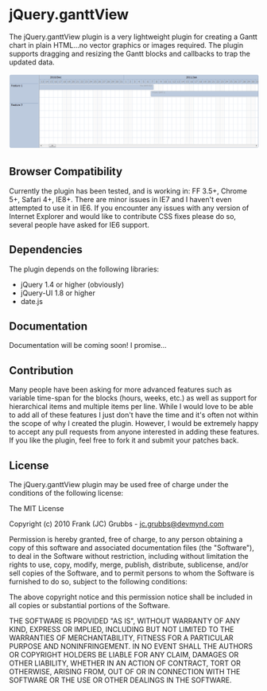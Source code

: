 jQuery.ganttView
================

The jQuery.ganttView plugin is a very lightweight plugin for creating a Gantt chart in plain HTML...no vector graphics or images required.  The plugin supports dragging and resizing the Gantt blocks and callbacks to trap the updated data.

![Sample Gantt](http://github.com/thegrubbsian/jquery.ganttView/raw/master/example/jquery-ganttview.png)


Browser Compatibility
---------------------
Currently the plugin has been tested, and is working in: FF 3.5+, Chrome 5+, Safari 4+, IE8+.  There are minor issues in IE7 and I haven't even attempted to use it in IE6.  If you encounter any issues with any version of Internet Explorer and would like to contribute CSS fixes please do so, several people have asked for IE6 support.


Dependencies
------------
The plugin depends on the following libraries:

- jQuery 1.4 or higher (obviously)
- jQuery-UI 1.8 or higher
- date.js


Documentation
-------------
Documentation will be coming soon!  I promise...


Contribution
------------
Many people have been asking for more advanced features such as variable time-span for the blocks (hours, weeks, etc.) as well as support for hierarchical items and multiple items per line.  While I would love to be able to add all of these features I just don't have the time and it's often not within the scope of why I created the plugin.  However, I would be extremely happy to accept any pull requests from anyone interested in adding these features.  If you like the plugin, feel free to fork it and submit your patches back.


License
-------
The jQuery.ganttView plugin may be used free of charge under the conditions 
of the following license:

The MIT License

Copyright (c) 2010 Frank (JC) Grubbs - jc.grubbs@devmynd.com

Permission is hereby granted, free of charge, to any person obtaining a copy
of this software and associated documentation files (the "Software"), to deal
in the Software without restriction, including without limitation the rights
to use, copy, modify, merge, publish, distribute, sublicense, and/or sell
copies of the Software, and to permit persons to whom the Software is
furnished to do so, subject to the following conditions:

The above copyright notice and this permission notice shall be included in
all copies or substantial portions of the Software.

THE SOFTWARE IS PROVIDED "AS IS", WITHOUT WARRANTY OF ANY KIND, EXPRESS OR
IMPLIED, INCLUDING BUT NOT LIMITED TO THE WARRANTIES OF MERCHANTABILITY,
FITNESS FOR A PARTICULAR PURPOSE AND NONINFRINGEMENT. IN NO EVENT SHALL THE
AUTHORS OR COPYRIGHT HOLDERS BE LIABLE FOR ANY CLAIM, DAMAGES OR OTHER
LIABILITY, WHETHER IN AN ACTION OF CONTRACT, TORT OR OTHERWISE, ARISING FROM,
OUT OF OR IN CONNECTION WITH THE SOFTWARE OR THE USE OR OTHER DEALINGS IN
THE SOFTWARE.